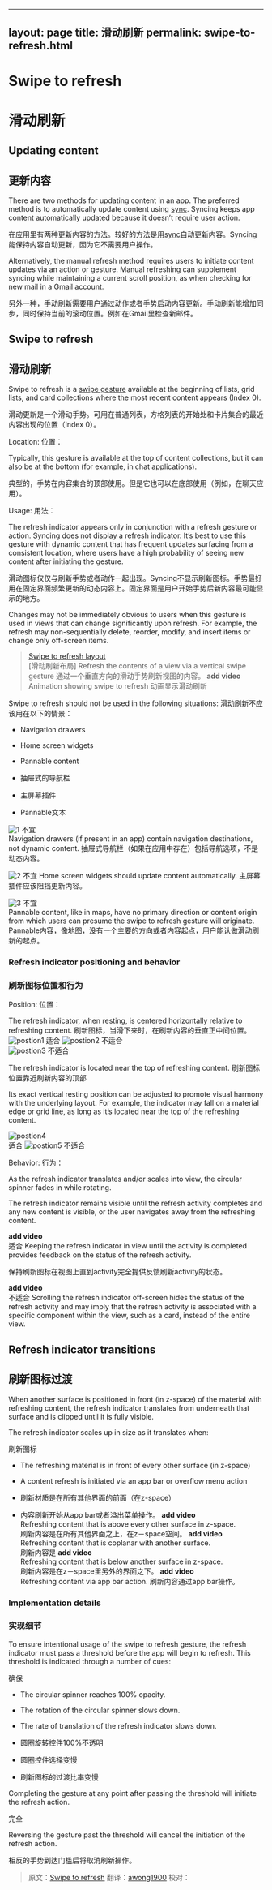    ---
layout: page
title: 滑动刷新
permalink: swipe-to-refresh.html
---

# Swipe to refresh
# 滑动刷新

## Updating content
## 更新内容

There are two methods for updating content in an app. The preferred method is to automatically update content using [sync](http://developer.android.com/training/sync-adapters/index.html). Syncing keeps app content automatically updated because it doesn’t require user action.

在应用里有两种更新内容的方法。较好的方法是用[sync](http://developer.android.com/training/sync-adapters/index.html)自动更新内容。Syncing能保持内容自动更新，因为它不需要用户操作。

Alternatively, the manual refresh method requires users to initiate content updates via an action or gesture. Manual refreshing can supplement syncing while maintaining a current scroll position, as when checking for new mail in a Gmail account.

另外一种，手动刷新需要用户通过动作或者手势启动内容更新。手动刷新能增加同步，同时保持当前的滚动位置。例如在Gmail里检查新邮件。

## Swipe to refresh
## 滑动刷新

Swipe to refresh is a [swipe gesture](http://www.google.com/design/spec/patterns/gestures.html#gestures-gestures) available at the beginning of lists, grid lists, and card collections where the most recent content appears (Index 0).

滑动更新是一个滑动手势。可用在普通列表，方格列表的开始处和卡片集合的最近内容出现的位置（Index 0）。

Location:
位置：

Typically, this gesture is available at the top of content collections, but it can also be at the bottom (for example, in chat applications).

典型的，手势在内容集合的顶部使用。但是它也可以在底部使用（例如，在聊天应用）。

Usage:
用法：

The refresh indicator appears only in conjunction with a refresh gesture or action. Syncing does not display a refresh indicator. It’s best to use this gesture with dynamic content that has frequent updates surfacing from a consistent location, where users have a high probability of seeing new content after initiating the gesture.

滑动图标仅仅与刷新手势或者动作一起出现。Syncing不显示刷新图标。手势最好用在固定界面频繁更新的动态内容上。固定界面是用户开始手势后新内容最可能显示的地方。

Changes may not be immediately obvious to users when this gesture is used in views that can change significantly upon refresh. For example, the refresh may non-sequentially delete, reorder, modify, and insert items or change only off-screen items.



> [Swipe to refresh layout](https://developer.android.com/reference/android/support/v4/widget/SwipeRefreshLayout.html)  
> [滑动刷新布局]
> Refresh the contents of a view via a vertical swipe gesture
> 通过一个垂直方向的滑动手势刷新视图的内容。
**add video**  
Animation showing swipe to refresh
动画显示滑动刷新

Swipe to refresh should not be used in the following situations:
滑动刷新不应该用在以下的情景：
* Navigation drawers
* Home screen widgets
* Pannable content

* 抽屉式的导航栏
* 主屏幕插件
* Pannable文本

![1](images/patterns_swipetorefresh_dont1_mdpi.png)
不宜  
Navigation drawers (if present in an app) contain navigation destinations, not dynamic content.
抽屉式导航栏（如果在应用中存在）包括导航选项，不是动态内容。

![2](images/patterns_swipetorefresh_dont2_mdpi.png)
不宜
Home screen widgets should update content automatically.
主屏幕插件应该阻挡更新内容。

![3](images/patterns_swipetorefresh_dont3_mdpi.png)
不宜   
Pannable content, like in maps, have no primary direction or content origin from which users can presume the swipe to refresh gesture will originate.
Pannable内容，像地图，没有一个主要的方向或者内容起点，用户能认做滑动刷新的起点。

### Refresh indicator positioning and behavior
### 刷新图标位置和行为

Position:
位置：

The refresh indicator, when resting, is centered horizontally relative to refreshing content.
刷新图标，当滑下来时，在刷新内容的垂直正中间位置。
![postion1](images/patterns_swipetorefresh_position1_mdpi.png)
适合
![postion2](images/patterns_swipetorefresh_position2_mdpi.png)
不适合   
![postion3](images/patterns_swipetorefresh_position3_mdpi.png)
不适合

The refresh indicator is located near the top of refreshing content.
刷新图标位置靠近刷新内容的顶部

Its exact vertical resting position can be adjusted to promote visual harmony with the underlying layout. For example, the indicator may fall on a material edge or grid line, as long as it’s located near the top of the refreshing content.

![postion4](images/patterns_swipetorefresh_position4_mdpi.png)  
适合
![postion5](images/patterns_swipetorefresh_position5_mdpi.png)
不适合

Behavior:
行为：

As the refresh indicator translates and/or scales into view, the circular spinner fades in while rotating.

The refresh indicator remains visible until the refresh activity completes and any new content is visible, or the user navigates away from the refreshing content.

**add video**  
适合
Keeping the refresh indicator in view until the activity is completed provides feedback on the status of the refresh activity.

保持刷新图标在视图上直到activity完全提供反馈刷新activity的状态。

**add video**  
不适合
Scrolling the refresh indicator off-screen hides the status of the refresh activity and may imply that the refresh activity is associated with a specific component within the view, such as a card, instead of the entire view.



## Refresh indicator transitions
## 刷新图标过渡

When another surface is positioned in front (in z-space) of the material with refreshing content, the refresh indicator translates from underneath that surface and is clipped until it is fully visible.



The refresh indicator scales up in size as it translates when:

刷新图标

* The refreshing material is in front of every other surface (in z-space)
* A content refresh is initiated via an app bar or overflow menu action

* 刷新材质是在所有其他界面的前面（在z-space）
* 内容刷新开始从app bar或者溢出菜单操作。
**add video**  
Refreshing content that is above every other surface in z-space.   
刷新内容是在所有其他界面之上，在z－space空间。
**add video**   
Refreshing content that is coplanar with another surface.   
刷新内容是
**add video**   
Refreshing content that is below another surface in z-space.   
刷新内容是在z－space里另外的界面之下。
**add video**   
Refreshing content via app bar action.
刷新内容通过app bar操作。

### Implementation details
### 实现细节

To ensure intentional usage of the swipe to refresh gesture, the refresh indicator must pass a threshold before the app will begin to refresh. This threshold is indicated through a number of cues:

确保

* The circular spinner reaches 100% opacity.
* The rotation of the circular spinner slows down.
* The rate of translation of the refresh indicator slows down.

* 圆圈旋转控件100%不透明
* 圆圈控件选择变慢
* 刷新图标的过渡比率变慢


Completing the gesture at any point after passing the threshold will initiate the refresh action.

完全

Reversing the gesture past the threshold will cancel the initiation of the refresh action.

相反的手势到达门槛后将取消刷新操作。

> 原文：[Swipe to refresh](http://www.google.com/design/spec/patterns/swipe-to-refresh.html)  翻译：[awong1900](https://github.com/awong1900)  校对：